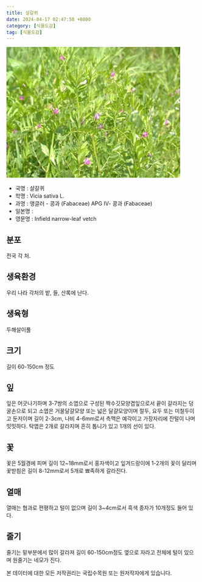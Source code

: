 ```yaml
---
title: 살갈퀴
date: 2024-04-17 02:47:58 +0800
category: [식물도감]
tag: [식물도감]
---
```




![살갈퀴](/assets/img/fileUpload/plants/basic/Leguminosae/Vicia/22412/1_th2.JPG)
- 국명 : 살갈퀴
- 학명 : Vicia sativa L.
- 과명 : 앵글러 - 콩과 (Fabaceae) APG Ⅳ- 콩과 (Fabaceae)
- 일본명 : 
- 영문명 : Infield narrow-leaf vetch


## 분포
전국 각 처.
## 생육환경
우리 나라 각처의 밭, 들, 산록에 난다.
## 생육형
두해살이풀
## 크기
길이 60-150cm 정도
## 잎
잎은 어긋나기하며 3-7쌍의 소엽으로 구성된 짝수깃모양겹잎으로서 끝이 갈라지는 덩굴손으로 되고 소엽은 거꿀달걀모양 또는 넓은 달걀모양이며 절두, 요두 또는 미철두이고 둔저이며 길이 2-3cm, 나비 4-6mm로서 측맥은 예각이고 가장자리에 잔털이 나며 밋밋하다. 탁엽은 2개로 갈라지며 흔히 톱니가 있고 1개의 선이 있다.
## 꽃
꽃은 5월경에 피며 길이 12~18mm로서 홍자색이고 잎겨드랑이에 1-2개의 꽃이 달리며 꽃받침은 길이 8-12mm로서 5개로 뾰족하게 갈라진다.
## 열매
열매는 협과로 편평하고 털이 없으며 길이 3~4cm로서 흑색 종자가 10개정도 들어 있다.
## 줄기
줄기는 밑부분에서 많이 갈라져 길이 60-150cm정도 옆으로 자라고 전체에 털이 있으며 원줄기는 네모가 진다.






본 데이터에 대한 모든 저작권리는 국립수목원 또는 원저작자에게 있습니다.
